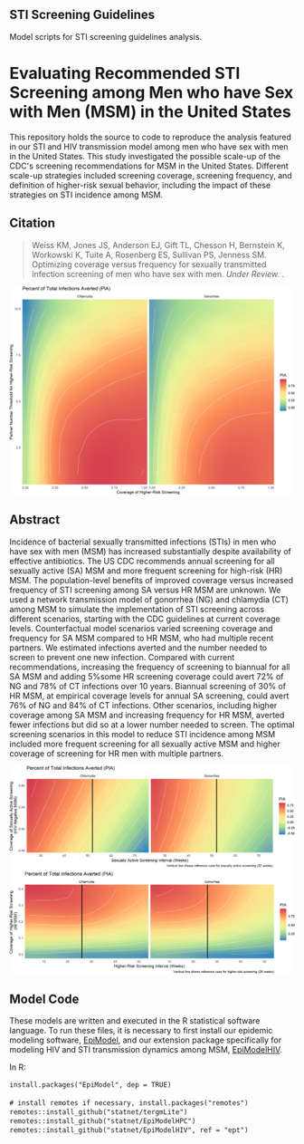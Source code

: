 ## STI Screening Guidelines
Model scripts for STI screening guidelines analysis.

# Evaluating Recommended STI Screening among Men who have Sex with Men (MSM) in the United States

This repository holds the source to code to reproduce the analysis featured in our STI and HIV transmission model among men who have sex with men in the United States. This study investigated the possible scale-up of the CDC's screening recommendations for MSM in the United States. Different scale-up strategies included screening coverage, screening frequency, and definition of higher-risk sexual behavior, including the impact of these strategies on STI incidence among MSM.

## Citation

> Weiss KM, Jones JS, Anderson EJ, Gift TL, Chesson H, Bernstein K, Workowski K, Tuite A, Rosenberg ES, Sullivan PS, Jenness SM. Optimizing coverage versus frequency for sexually transmitted infection screening of men who have sex with men. _Under Review._ . 

<img src="https://github.com/EpiModel/stitestguidelines/raw/master/analysis/Fig1.png">

## Abstract
Incidence of bacterial sexually transmitted infections (STIs) in men who have sex with men (MSM) has increased substantially despite availability of effective antibiotics. The US CDC recommends annual screening for all sexually active (SA) MSM and more frequent screening for high-risk (HR) MSM. The population-level benefits of improved coverage versus increased frequency of STI screening among SA versus HR MSM are unknown. We used a network transmission model of gonorrhea (NG) and chlamydia (CT) among MSM to simulate the implementation of STI screening across different scenarios, starting with the CDC guidelines at current coverage levels. Counterfactual model scenarios varied screening coverage and frequency for SA MSM compared to HR MSM, who had multiple recent partners. We estimated infections averted and the number needed to screen to prevent one new infection. Compared with current recommendations, increasing the frequency of screening to biannual for all SA MSM and adding 5%some HR screening coverage could avert 72% of NG and 78% of CT infections over 10 years. Biannual screening of 30% of HR MSM, at empirical coverage levels for annual SA screening, could avert 76% of NG and 84% of CT infections. Other scenarios, including higher coverage among SA MSM and increasing frequency for HR MSM, averted fewer infections but did so at a lower number needed to screen. The optimal screening scenarios in this model to reduce STI incidence among MSM included more frequent screening for all sexually active MSM and higher coverage of screening for HR men with multiple partners.

<img src="https://github.com/EpiModel/stitestguidelines/raw/master/analysis/Fig2.png">

## Model Code

These models are written and executed in the R statistical software language. To run these files, it is necessary to first install our epidemic modeling software, [EpiModel](http://epimodel.org/), and our extension package specifically for modeling HIV and STI transmission dynamics among MSM, [EpiModelHIV](http://github.com/statnet/EpiModelHIV).

In R:
```
install.packages("EpiModel", dep = TRUE)

# install remotes if necessary, install.packages("remotes")
remotes::install_github("statnet/tergmLite")
remotes::install_github("statnet/EpiModelHPC")
remotes::install_github("statnet/EpiModelHIV", ref = "ept")
